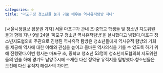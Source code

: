 ```yaml
---
categories: e
title: "마포구정 청소년들 눈과 귀로 배우는 역사유적탐방 떠나"
---
```

[서울시정일보 황문권 기자] 서울 마포구가 관내 초·중학교 학생들 및 청소년 지도위원들과 함께 지난 9월 24일 ‘마포구 청소년 역사유적탐방’을 실시했다고 밝혔다.마포구 청소년지도협의회 주관으로 진행된 역사유적 탐방은 청소년들에게 역사유적 탐방의 기회를 제공해 역사에 대한 이해와 관심을 높이고 올바른 역사의식을 기를 수 있도록 하기 위해 진행됐다.이번 행사는 마포구 초, 중학교 청소년 53명이 청소년지도협의회 지도위원들의 인솔 하에 경기도 남양주시에 소재한 다산 정약용 유적지를 탐방했다.청소년들은 오전에 다산 유적지 해설사의 가이드